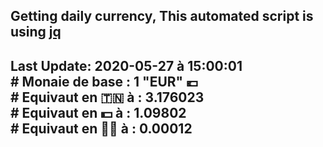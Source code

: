## Getting daily currency, This automated script is using [jq](https://stedolan.github.io/jq/)
## Last Update:  2020-05-27 à 15:00:01 </br># Monaie de base : 1 "EUR" 💶 </br> # Equivaut en 🇹🇳 à :  3.176023 </br> # Equivaut en 💵 à : 1.09802</br> # Equivaut en 🐱‍💻 à :  0.00012
